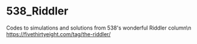 # 538_Riddler
Codes to simulations and solutions from 538's wonderful Riddler column\n
https://fivethirtyeight.com/tag/the-riddler/
